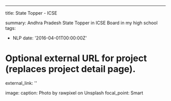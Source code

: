 ---
title: State Topper - ICSE

summary: Andhra Pradesh State Topper in ICSE Board in my high school
tags:
  - NLP
date: '2016-04-01T00:00:00Z'

# Optional external URL for project (replaces project detail page).
external_link: ''

image:
  caption: Photo by rawpixel on Unsplash
  focal_point: Smart






